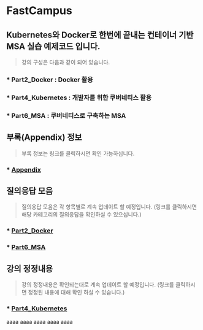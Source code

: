 # FastCampus
## Kubernetes와 Docker로 한번에 끝내는 컨테이너 기반 MSA 실습 예제코드 입니다.

> 강의 구성은 다음과 같이 되어 있습니다.
### * Part2_Docker : Docker 활용
### * Part4_Kubernetes : 개발자를 위한 쿠버네티스 활용
### * Part6_MSA : 쿠버네티스로 구축하는 MSA

## 부록(Appendix) 정보
> 부록 정보는 링크를 클릭하시면 확인 가능하십니다.
### * [Appendix](Appendix/Appendix.md)

## 질의응답 모음
> 질의응답 모음은 각 항목별로 계속 업데이트 할 예정입니다.
> (링크를 클릭하시면 해당 카테고리의 질의응답을 확인하실 수 있으십니다.)
### * [Part2_Docker](Part2_Docker/QnA.md)
### * [Part6_MSA](Part6_MSA/QnA.md)

## 강의 정정내용
> 강의 정정내용은 확인되는대로 계속 업데이트 할 예정입니다.
> (링크를 클릭하시면 정정된 내용에 대해 확인 하실 수 있습니다.)
### * [Part4_Kubernetes](Part4_Kubernetes/Correction.md)
aaaa
aaaa
aaaa
aaaa
aaaa
